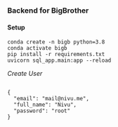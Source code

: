 ### Backend for BigBrother

#### Setup

```
conda create -n bigb python=3.8
conda activate bigb
pip install -r requirements.txt
uvicorn sql_app.main:app --reload
```

_Create User_
```

{
  "email": "mail@nivu.me",
  "full_name": "Nivu",
  "password": "root"
}
```